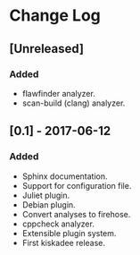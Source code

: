 # Change Log

## [Unreleased]
### Added
- flawfinder analyzer.
- scan-build (clang) analyzer.

## [0.1] - 2017-06-12
### Added
- Sphinx documentation.
- Support for configuration file.
- Juliet plugin.
- Debian plugin.
- Convert analyses to firehose.
- cppcheck analyzer.
- Extensible plugin system.
- First kiskadee release.

